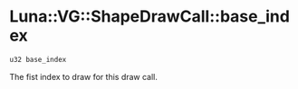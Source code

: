 # Luna::VG::ShapeDrawCall::base_index

```c++
u32 base_index
```

The fist index to draw for this draw call. 

